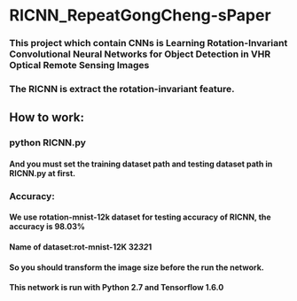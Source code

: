 # RICNN_RepeatGongCheng-sPaper
### This project which contain CNNs is Learning Rotation-Invariant Convolutional Neural Networks for Object Detection in VHR Optical Remote Sensing Images
### The RICNN is extract the rotation-invariant feature.
## How to work:
###   python RICNN.py
####   And you must set the training dataset path and testing dataset path in RICNN.py at first.
### Accuracy:
####   We use rotation-mnist-12k dataset for testing accuracy of RICNN, the accuracy is 98.03%
####   Name of dataset:rot-mnist-12K 32*32*1
####   So you should transform the image size before the run the network.
####   This network is run with Python 2.7 and Tensorflow 1.6.0
